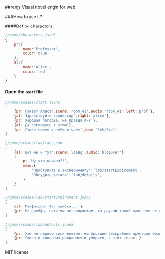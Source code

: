 
##renjs
Visual novel engin for web

###How to use it?

####Define characters.
```javascript
//game/characters.json5
{
	pr:{ 
		name:'Professor',
		color:'blue'
	},
	al:{
		name:'Alice',
		color:'red'
	}
}

```

#### Open the start file
```javascript
//game/scenes/start.json5
[
	{pr:'Привет Алиса',scene:'room_41',audio:'room_41',left:'prof'},
	{al:'Здравствуйте профессор',right:'alice'},
	{pr:'Хорошая погодка, не правда ли?'},
	{al:'Да соглашусь с этим'},
	{pr:'Ладно пошли в лабалаторию',jump:'lab/lab'}
]
```

```javascript
//game/scenes/lab/lab.json
[
	{al:'Вот мы и тут',scene:'labBg',audio:'hlopDver'},
	{
		pr:'Ну что начнем?!',
		menu:{
			'Приступить к эксперименту':'lab/startExpiroment',
			'Обсудить детали':'lab/details',
		}
	}
]
```

```javascript
//game/scenes/lab/startExpiroment.json5
[
	{al:'Профессор! Эти ошибки...'},
	{pr:'Не дрейфь, если мы не продолжим, то другой такой шанс еще не скоро представится.'}
]
```

```javascript
//game/scenes/lab/details.json5
[
	{pr:'Уже не первое тысячелетие, мы броздим безкрайние просторы бездны..'},
	{pr:'Снова и снова мы рождаемся и умираем, в этих телах.'}
]
```


MIT license
